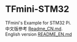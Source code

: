# TFmini-STM32
TFmini's Example for STM32 Pi.  
中文版参考 [Readme_CN.md](/README_CN.md).<br>
English version [README_EN.md](/README_EN.md)